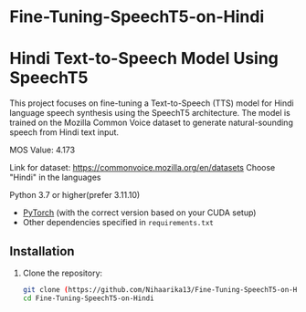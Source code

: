 # Fine-Tuning-SpeechT5-on-Hindi

# Hindi Text-to-Speech Model Using SpeechT5

This project focuses on fine-tuning a Text-to-Speech (TTS) model for Hindi language speech synthesis using the SpeechT5 architecture. The model is trained on the Mozilla Common Voice dataset to generate natural-sounding speech from Hindi text input.

MOS Value: 4.173

Link for dataset: https://commonvoice.mozilla.org/en/datasets
Choose "Hindi" in the languages

Python 3.7 or higher(prefer 3.11.10)
- [PyTorch](https://pytorch.org/get-started/locally/) (with the correct version based on your CUDA setup)
- Other dependencies specified in `requirements.txt`

## Installation

1. Clone the repository:

   ```bash
   git clone (https://github.com/Nihaarika13/Fine-Tuning-SpeechT5-on-Hindi)
   cd Fine-Tuning-SpeechT5-on-Hindi

